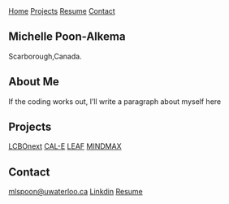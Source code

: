 <html>
	<body>
    <nav class="w3-button w3-black">
      <a href="#home" class="w3-button w3-bar-item">Home</a>
      <a href="#projects" class="w3-button w3-bar-item">Projects</a>
      <a href="#resume" class="w3-button w3-bar-item">Resume</a>
      <a href="#contact" class="w3-button w3-bar-item">Contact</a>
    </nav>
	  <h2>Michelle Poon-Alkema</h2>
	  <p>Scarborough,Canada.</p>
	  <h2>About Me</h2>
	  <p>If the coding works out, I’ll write a paragraph about myself here</p>
	  <h2>Projects</h2>
		<a href=“#”>LCBOnext</a>
		<a href=“#”>CAL-E</a>
		<a href=“#”>LEAF</a>
		<a href=“#”>MINDMAX</a>
	  <h2>Contact</h2>
		<a href=“#”>mlspoon@uwaterloo.ca</a>
		<a href=“#”>Linkdin</a>
		<a href=“#”>Resume</a>
	</body>
</html>

